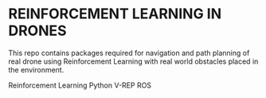 # REINFORCEMENT LEARNING IN DRONES

This repo contains packages required for navigation and path planning of real drone using Reinforcement Learning with real world obstacles placed in the environment.

Reinforcement Learning
Python
V-REP
ROS
